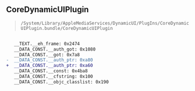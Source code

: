 ## CoreDynamicUIPlugin

> `/System/Library/AppleMediaServices/DynamicUI/PlugIns/CoreDynamicUIPlugin.bundle/CoreDynamicUIPlugin`

```diff

   __TEXT.__eh_frame: 0x2474
   __DATA_CONST.__auth_got: 0x1080
   __DATA_CONST.__got: 0x7a8
-  __DATA_CONST.__auth_ptr: 0xa80
+  __DATA_CONST.__auth_ptr: 0xa60
   __DATA_CONST.__const: 0x4ba8
   __DATA_CONST.__cfstring: 0x100
   __DATA_CONST.__objc_classlist: 0x190

```
